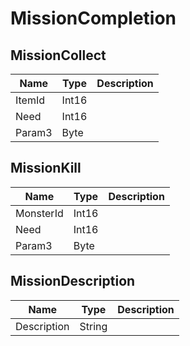 # MissionCompletion

## MissionCollect

|Name|Type|Description|
|---|---|---|
|ItemId|Int16||
|Need|Int16||
|Param3|Byte||


## MissionKill

|Name|Type|Description|
|---|---|---|
|MonsterId|Int16||
|Need|Int16||
|Param3|Byte||


## MissionDescription

|Name|Type|Description|
|---|---|---|
|Description|String||


